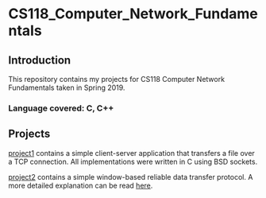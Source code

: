 # CS118_Computer_Network_Fundamentals

## Introduction
This repository contains my projects for CS118 Computer Network Fundamentals taken in Spring 2019.

### Language covered: C, C++

## Projects
[project1](https://github.com/Luke-ZL/CS118_Computer_Network_Fundamentals/tree/master/project1) contains a simple client-server application that transfers a file over a TCP connection. All implementations were written in C using BSD sockets.

[project2](https://github.com/Luke-ZL/CS118_Computer_Network_Fundamentals/tree/master/project2) contains a simple window-based reliable data transfer protocol. A more detailed explanation can be read [here](https://github.com/Luke-ZL/rdt_web_server).
